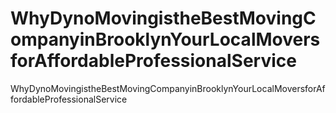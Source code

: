 # WhyDynoMovingistheBestMovingCompanyinBrooklynYourLocalMoversforAffordableProfessionalService
WhyDynoMovingistheBestMovingCompanyinBrooklynYourLocalMoversforAffordableProfessionalService
